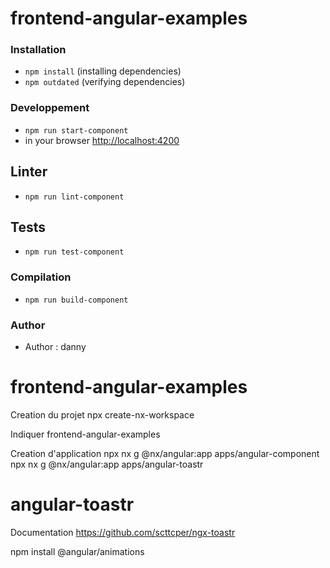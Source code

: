 # frontend-angular-examples

### Installation
* `npm install` (installing dependencies)
* `npm outdated` (verifying dependencies)

### Developpement
* `npm run start-component`
* in your browser [http://localhost:4200](http://localhost:4200) 

## Linter
* `npm run lint-component`

## Tests
* `npm run test-component`

### Compilation
* `npm run build-component`      


### Author
* Author  : danny




# frontend-angular-examples

  Creation du projet
    npx create-nx-workspace
  
  Indiquer
    frontend-angular-examples

  Creation d'application
    npx nx g @nx/angular:app apps/angular-component
    npx nx g @nx/angular:app apps/angular-toastr


# angular-toastr
  Documentation
    https://github.com/scttcper/ngx-toastr

  npm install @angular/animations

